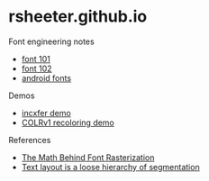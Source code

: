 # rsheeter.github.io

Font engineering notes

* [font 101](/font101)
* [font 102](/font102)
* [android fonts](/android_fonts)

Demos

* [incxfer demo](/incxfer_demo)
* [COLRv1 recoloring demo](/recolor)

References

* [The Math Behind Font Rasterization](https://youtu.be/LaYPoMPRSlk)
* [Text layout is a loose hierarchy of segmentation](https://raphlinus.github.io/text/2020/10/26/text-layout.html)
